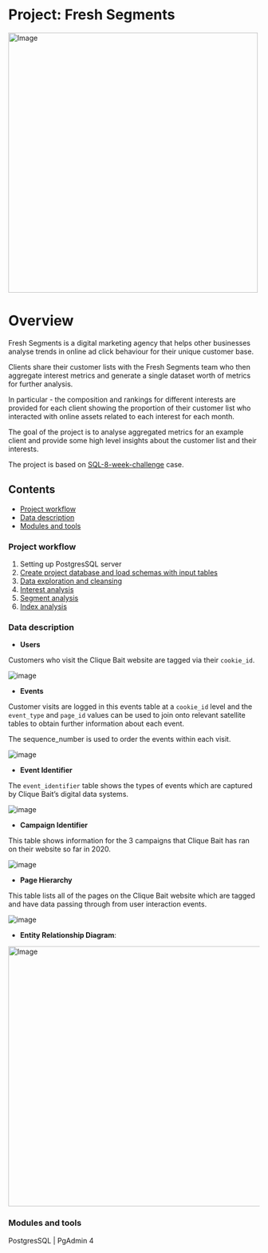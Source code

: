 # Project: Fresh Segments

<img src="https://user-images.githubusercontent.com/35038779/219868785-3ce39f0f-60fc-4a59-8971-0570db4497ae.png" alt="Image" width="500" height="520">

# Overview

Fresh Segments is a digital marketing agency that helps other businesses analyse trends in online ad click behaviour for their unique customer base.

Clients share their customer lists with the Fresh Segments team who then aggregate interest metrics and generate a single dataset worth of metrics for further analysis.

In particular - the composition and rankings for different interests are provided for each client showing the proportion of their customer list who interacted with online assets related to each interest for each month.

The goal of the project is to analyse aggregated metrics for an example client and provide some high level insights about the customer list and their interests.

The project is based on [SQL-8-week-challenge](https://8weeksqlchallenge.com/case-study-8/) case. 


## Contents

- [Project workflow](#project-workflow)
- [Data description](#data-description)
- [Modules and tools](#modules-and-tools)


### Project workflow

  1. Setting up PostgresSQL server 
  2. [Create project database and load schemas with input tables](https://github.com/LtvnSergey/SQL-Fresh-sSegments/blob/main/input.md)
  3. [Data exploration and cleansing](https://github.com/LtvnSergey/SQL-Fresh-Segments/blob/main/analysis/1_data_exploration_and_cleansing.md)
  4. [Interest analysis](https://github.com/LtvnSergey/SQL-Fresh-Segments/blob/main/analysis/2_interest_analysis.md)
  5. [Segment analysis](https://github.com/LtvnSergey/SQL-Fresh-Segments/blob/main/analysis/3_segment_analysis.md)
  6. [Index analysis](https://github.com/LtvnSergey/SQL-Fresh-Segments/blob/main/analysis/4_index_analysis)


### Data description

* **Users**

Customers who visit the Clique Bait website are tagged via their `cookie_id`.

![image](https://user-images.githubusercontent.com/35038779/217028827-09b348c0-737f-47fc-9ae8-f27eb7c8f73c.png)

* **Events**

Customer visits are logged in this events table at a `cookie_id` level and the `event_type` and `page_id` values can be used to join onto relevant satellite tables to obtain further information about each event.

The sequence_number is used to order the events within each visit.

![image](https://user-images.githubusercontent.com/35038779/217029123-2695dc66-1b27-42b1-a7e5-b199a0e55aaf.png)


* **Event Identifier** 

The `event_identifier` table shows the types of events which are captured by Clique Bait’s digital data systems.

![image](https://user-images.githubusercontent.com/35038779/217029809-bbfca0d9-0f60-4f2a-8235-6fd3e816da02.png)


* **Campaign Identifier**

This table shows information for the 3 campaigns that Clique Bait has ran on their website so far in 2020.

![image](https://user-images.githubusercontent.com/35038779/217030051-2493d98d-4ccf-4fd6-9adf-6e9804313f2f.png)


* **Page Hierarchy**

This table lists all of the pages on the Clique Bait website which are tagged and have data passing through from user interaction events.

![image](https://user-images.githubusercontent.com/35038779/217030242-6d7a50ac-dabb-4948-a207-131ec1424406.png)



* **Entity Relationship Diagram**:

<img src="https://user-images.githubusercontent.com/35038779/217026508-fbcf5de1-463b-4450-8dd4-9c07aeaac714.png" alt="Image" width="1500" height="520">


### Modules and tools

PostgresSQL | PgAdmin 4
